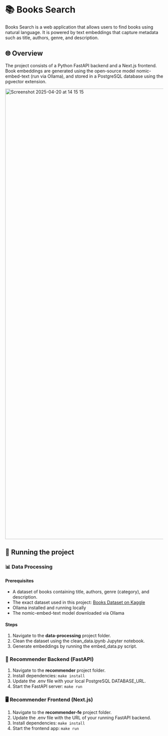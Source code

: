 # 📚 Books Search

Books Search is a web application that allows users to find books using natural language. It is powered by text embeddings that capture metadata such as title, authors, genre, and description.

## 🌐 Overview

The project consists of a Python FastAPI backend and a Next.js frontend. Book embeddings are generated using the open-source model nomic-embed-text (run via Ollama), and stored in a PostgreSQL database using the pgvector extension.

<img width="1438" alt="Screenshot 2025-04-20 at 14 15 15" src="https://github.com/user-attachments/assets/d1c3b105-b67a-4741-b349-8630e1156ba6" />

## 🚀 Running the project

### 📊 Data Processing

#### Prerequisites

- A dataset of books containing title, authors, genre (category), and description.
- The exact dataset used in this project: [Books Dataset on Kaggle](https://www.kaggle.com/datasets/elvinrustam/books-dataset)
- Ollama installed and running locally
- The nomic-embed-text model downloaded via Ollama

#### Steps

1. Navigate to the **data-processing** project folder.
2. Clean the dataset using the clean_data.ipynb Jupyter notebook.
3. Generate embeddings by running the embed_data.py script.

### 🧠 Recommender Backend (FastAPI)

1. Navigate to the **recommender** project folder.
2. Install dependencies: `make install`
3. Update the .env file with your local PostgreSQL DATABASE_URL.
4. Start the FastAPI server: `make run`

### 🖥️ Recommender Frontend (Next.js)

1. Navigate to the **recommender-fe** project folder.
2. Update the .env file with the URL of your running FastAPI backend.
3. Install dependencies: `make install`
4. Start the frontend app: `make run`
